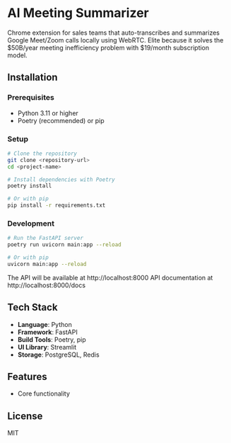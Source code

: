 # AI Meeting Summarizer

Chrome extension for sales teams that auto-transcribes and summarizes Google Meet/Zoom calls locally using WebRTC. Elite because it solves the $50B/year meeting inefficiency problem with $19/month subscription model.

## Installation

### Prerequisites
- Python 3.11 or higher
- Poetry (recommended) or pip

### Setup
```bash
# Clone the repository
git clone <repository-url>
cd <project-name>

# Install dependencies with Poetry
poetry install

# Or with pip
pip install -r requirements.txt
```

### Development
```bash
# Run the FastAPI server
poetry run uvicorn main:app --reload

# Or with pip
uvicorn main:app --reload
```

The API will be available at http://localhost:8000
API documentation at http://localhost:8000/docs

## Tech Stack

- **Language**: Python
- **Framework**: FastAPI
- **Build Tools**: Poetry, pip
- **UI Library**: Streamlit
- **Storage**: PostgreSQL, Redis

## Features

- Core functionality

## License

MIT
